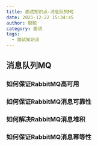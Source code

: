 ```yaml
---
title: 面试知识点-消息队列MQ
date: 2021-12-22 15:34:45
author: 聪聪
category: 面试
tags:
  - 面试知识点
---
```




## 消息队列MQ

### 如何保证RabbitMQ高可用

### 如何保证RabbitMQ消息可靠性

### 如何解决RabbitMQ消息堆积

### 如何保证RabbitMQ消息幂等性
